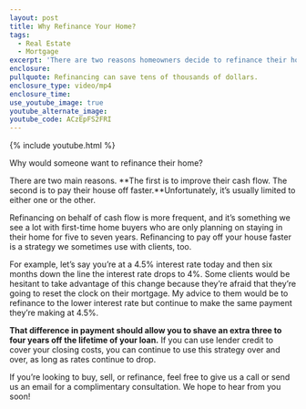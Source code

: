 ```yaml
---
layout: post
title: Why Refinance Your Home?
tags:
  - Real Estate
  - Mortgage
excerpt: 'There are two reasons homeowners decide to refinance their home: to improve their cash flow or to pay their home off faster.'
enclosure:
pullquote: Refinancing can save tens of thousands of dollars.
enclosure_type: video/mp4
enclosure_time:
use_youtube_image: true
youtube_alternate_image:
youtube_code: ACzEpFS2FRI
---
```



{% include youtube.html %}

Why would someone want to refinance their home?

There are two main reasons. **The first is to improve their cash flow. The second is to pay their house off faster.**Unfortunately, it’s usually limited to either one or the other.

Refinancing on behalf of cash flow is more frequent, and it’s something we see a lot with first-time home buyers who are only planning on staying in their home for five to seven years. Refinancing to pay off your house faster is a strategy we sometimes use with clients, too.

For example, let’s say you’re at a 4.5% interest rate today and then six months down the line the interest rate drops to 4%. Some clients would be hesitant to take advantage of this change because they’re afraid that they’re going to reset the clock on their mortgage. My advice to them would be to refinance to the lower interest rate but continue to make the same payment they’re making at 4.5%.

**That difference in payment should allow you to shave an extra three to four years off the lifetime of your loan.** If you can use lender credit to cover your closing costs, you can continue to use this strategy over and over, as long as rates continue to drop.

If you’re looking to buy, sell, or refinance, feel free to give us a call or send us an email for a complimentary consultation. We hope to hear from you soon!